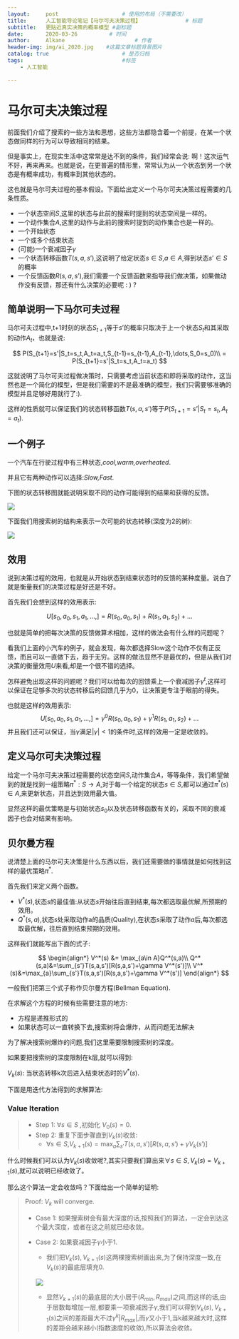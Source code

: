 ```yaml
---
layout:     post                    # 使用的布局（不需要改）
title:      人工智能导论笔记【马尔可夫决策过程】              # 标题 
subtitle:   更贴近真实决策的概率模型 #副标题
date:       2020-03-26          # 时间
author:     Alkane                      # 作者
header-img: img/ai_2020.jpg    #这篇文章标题背景图片
catalog: true                       # 是否归档
tags:                               #标签
    - 人工智能

---
```


# 马尔可夫决策过程

前面我们介绍了搜索的一些方法和思想，这些方法都隐含着一个前提，在某一个状态做同样的行为可以导致相同的结果。

但是事实上，在现实生活中这常常是达不到的条件，我们经常会说: 啊！这次运气不好，再来再来。也就是说，在更普遍的情形里，常常认为从一个状态到另一个状态是有概率成功，有概率到其他状态的。

这也就是马尔可夫过程的基本假设。下面给出定义一个马尔可夫决策过程需要的几条性质。

- 一个状态空间$S$,这里的状态与此前的搜索时提到的状态空间是一样的。
- 一个动作集合$A$,这里的动作与此前的搜索时提到的动作集合也是一样的。
- 一个开始状态
- 一个或多个结束状态
- (可能)一个衰减因子$\gamma$
- 一个状态转移函数$T(s,a,s’)$,这说明了给定状态$s\in S$,$a\in A$,得到状态$s’\in S$的概率
- 一个反馈函数$R(s,a,s’)$,我们需要一个反馈函数来指导我们做决策，如果做动作没有反馈，那还有什么决策的必要呢 : ) ?



## 简单说明一下马尔可夫过程

马尔可夫过程中,t+1时刻的状态$S_{t+1}$等于$s’$的概率只取决于上一个状态$S_t$和其采取的动作$A_t$，也就是说:


$$
P(S_{t+1}=s'|S_t=s_t,A_t=a_t,S_{t-1}=s_{t-1},A_{t-1},\dots,S_0=s_0)\\
= P(S_{t+1}=s'|S_t=s_t,A_t=a_t)
$$


这就说明了马尔可夫过程做决策时，只需要考虑当前状态和即将采取的动作，这当然也是一个简化的模型，但是我们需要的不是最准确的模型，我们只需要够准确的模型并且足够好用就行了:).

这样的性质就可以保证我们的状态转移函数$T(s,a,s’)$等于$P(S_{t+1}=s’|S_t=s_t,A_t=a_t)$.

## 一个例子

一个汽车在行驶过程中有三种状态,*cool,warm,overheated*.

并且它有两种动作可以选择:*Slow,Fast*.

下图的状态转移图就能说明采取不同的动作可能得到的结果和获得的反馈。



![](https://pic.downk.cc/item/5e7ea3c5504f4bcb04fb2f55.jpg)

下面我们用搜索树的结构来表示一次可能的状态转移(深度为2的树):

![](https://pic.downk.cc/item/5e7ea956504f4bcb04fea475.jpg)



## 效用

说到决策过程的效用，也就是从开始状态到结束状态时的反馈的某种度量。说白了就是衡量我们的决策过程是好还是不好。

首先我们会想到这样的效用表示:


$$
U[s_0,a_0,s_1,a_1,\dots,] = R(s_0,a_0,s_1)+R(s_1,a_1,s_2)+\dots
$$


也就是简单的把每次决策的反馈做算术相加，这样的做法会有什么样的问题呢？



看我们上面的小汽车的例子，就会发现，每次都选择Slow这个动作不仅有正反馈，而且可以一直做下去，趋于无穷。这样的做法显然不是最优的，但是从我们对决策的衡量效用$U$来看,却是一个很不错的选择。

怎样避免出现这样的问题呢？我们可以给每次的回馈乘上一个衰减因子$\gamma^t$,这样可以保证在足够多次的状态转移后的回馈几乎为0，让决策更专注于眼前的得失。

也就是这样的效用表示:
$$
U[s_0,a_0,s_1,a_1,\dots,] = \gamma ^0R(s_0,a_0,s_1)+\gamma^1R(s_1,a_1,s_2)+\dots
$$
并且我们还可以保证，当$\gamma$满足$|\gamma|<1$的条件时,这样的效用一定是收敛的。

## 定义马尔可夫决策过程

给定一个马尔可夫决策过程需要的状态空间$S$,动作集合$A$，等等条件，我们希望做到的就是找到一组策略$\pi^*:S\rightarrow A$,对于每一个给定的状态$s\in S$,都可以通过$\pi^*(s)\in A$,来更新状态，并且达到效用最大值。

显然这样的最优策略是与初始状态$s_0$以及状态转移函数有关的，采取不同的衰减因子也会对结果有影响。

## 贝尔曼方程

说清楚上面的马尔可夫决策是什么东西以后，我们还需要做的事情就是如何找到这样的最优策略$\pi^*$.

首先我们来定义两个函数。

- $V^*(s)$,状态$s$的最佳值:从状态$s$开始往后直到结束,每次都选取最优解,所预期的效用。
- $Q^*(s,a)$,状态$s$处采取动作a的品质(Quality),在状态$s$采取了动作$a$后,每次都选取最优解，往后直到结束预期的效用。

这样我们就能写出下面的式子:


$$
\begin{align*}
V^*(s) &= \max_{a\in A}Q^*(s,a)\\
Q^*(s,a)&=\sum_{s'}T(s,a,s')[R(s,a,s')+\gamma V^*(s')]\\
V^*(s)&=\max_{a}\sum_{s'}T(s,a,s')[R(s,a,s')+\gamma V^*(s')]
\end{align*}
$$


一般我们把第三个式子称作贝尔曼方程(Bellman Equation).

在求解这个方程的时候有些需要注意的地方:

- 方程是递推形式的
- 如果状态可以一直转换下去,搜索树将会爆炸，从而问题无法解决

为了解决搜索树爆炸的问题,我们这里需要限制搜索树的深度。

如果要把搜索树的深度限制在k层,就可以得到:

$V_k(s)$: 当状态转移k次后进入结束状态时的$V^*(s)$.

下面是用迭代方法得到的求解算法:

### Value Iteration

> - Step 1: $\forall s\in S$ ,初始化 $V_0(s)=0$.
> - Step 2: 重复下面步骤直到$V_k(s)$收敛:
>   - $\forall s \in S$,$V_{k+1}(s)=\max_a\sum_{s'}T(s,a,s')[R(s,a,s')+\gamma V_{k}(s')]$

什么时候我们可以认为$V_k(s)$收敛呢?,其实只要我们算出来$\forall s \in S,V_k(s)=V_{k+1}(s)$,就可以说明已经收敛了。

那么这个算法一定会收敛吗？下面给出一个简单的证明:

> Proof: $V_k$ will converge.
>
> - Case 1: 如果搜索树会有最大深度的话,按照我们的算法，一定会到达这个最大深度，或者在这之前就已经收敛。
>
> - Case 2: 如果衰减因子$\gamma$小于1.
>
>   - 我们把$V_k(s),V_{k+1}(s)$这两棵搜索树画出来,为了保持深度一致,在$V_k(s)$的最底层填充0.
>
>   ![](https://pic.downk.cc/item/5e7efa0b504f4bcb043ee397.jpg)
>
>   - 显然$V_{k+1}(s)$的最底层的大小居于$(R_{min},R_{max})$之间,而这样的话,由于层数每增加一层,都要乘一项衰减因子$\gamma$,我们可以得到$V_k(s),V_{k+1}(s)$之间的差距最大不过$\gamma^k |R_{max}|$,而$\gamma$又小于1,当k越来越大时,这样的差距会越来越小(指数速度的收敛),所以算法会收敛。



